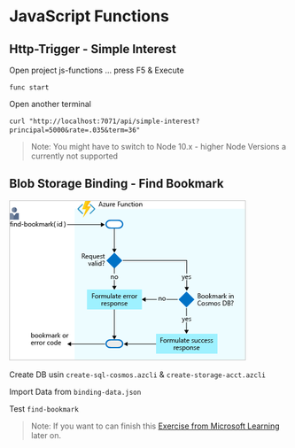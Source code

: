 # JavaScript Functions

## Http-Trigger - Simple Interest

Open project js-functions ... press F5 & Execute

```
func start
```

Open another terminal

```
curl "http://localhost:7071/api/simple-interest?principal=5000&rate=.035&term=36"
```

> Note: You might have to switch to Node 10.x - higher Node Versions a currently not supported

## Blob Storage Binding - Find Bookmark

![cosmos](../_images/cosmos.png)

Create DB usin `create-sql-cosmos.azcli` & `create-storage-acct.azcli`

Import Data from `binding-data.json`

Test `find-bookmark`

> Note: If you want to can finish this [Exercise from Microsoft Learning](https://docs.microsoft.com/en-us/learn/modules/chain-azure-functions-data-using-bindings/7-write-data-with-output-bindings-portal-lab?pivots=javascript) later on.
